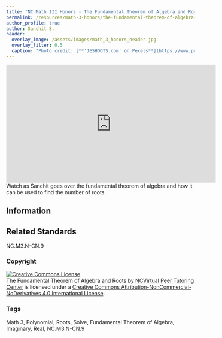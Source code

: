 ```yaml
---
title: "NC Math III Honors - The Fundamental Theorem of Algebra and Roots"
permalink: /resources/math-3-honors/the-fundamental-theorem-of-algebra-and-roots
author_profile: true
author: Sanchit S.
header:
  overlay_image: /assets/images/math_3_honors_header.jpg 
  overlay_filter: 0.5
  caption: "Photo credit: [**'JESHOOTS.com' on Pexels**](https://www.pexels.com/photo/person-holding-a-chalk-in-front-of-the-chalk-board-714699/)"
---
```



<iframe width="560" height="315" src="https://ncvps.yuja.com/V/Video?v=2451604&node=8934715&a=1079186973&preload=false" frameborder="0" webkitallowfullscreen mozallowfullscreen allowfullscreen></iframe>
Watch as Sanchit goes over the fundamental theorem of algebra and how it can be used to find the number of roots.

## Information

## Related Standards
NC.M3.N-CN.9

### Copyright
<a rel="license" href="http://creativecommons.org/licenses/by-nc-nd/4.0/"><img alt="Creative Commons License" style="border-width:0" src="https://i.creativecommons.org/l/by-nc-nd/4.0/88x31.png" /></a><br /><span xmlns:dct="http://purl.org/dc/terms/" href="http://purl.org/dc/dcmitype/MovingImage" property="dct:title" rel="dct:type">The Fundamental Theorem of Algebra and Roots</span> by <a xmlns:cc="http://creativecommons.org/ns#" href="/resources/math-3-honors/the-fundamental-theorem-of-algebra-and-roots" property="cc:attributionName" rel="cc:attributionURL">NCVirtual Peer Tutoring Center</a> is licensed under a <a rel="license" href="http://creativecommons.org/licenses/by-nc-nd/4.0/">Creative Commons Attribution-NonCommercial-NoDerivatives 4.0 International License</a>.

### Tags
Math 3, Polynomial, Roots, Solve, Fundamental Theorem of Algebra, Imaginary, Real, NC.M3.N-CN.9

<a href="/resources/math-1-honors/">
  <span style="font-size: 48px; color: #00000;">
    <i class="fas fa-arrow-circle-left"> </i>
  </span>
</a> 